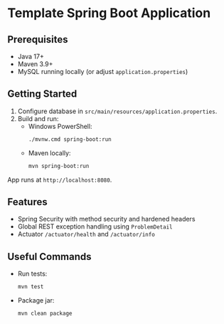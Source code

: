 # Template Spring Boot Application

## Prerequisites
- Java 17+
- Maven 3.9+
- MySQL running locally (or adjust `application.properties`)

## Getting Started
1. Configure database in `src/main/resources/application.properties`.
2. Build and run:
   - Windows PowerShell:
     ```bash
     ./mvnw.cmd spring-boot:run
     ```
   - Maven locally:
     ```bash
     mvn spring-boot:run
     ```

App runs at `http://localhost:8080`.

## Features
- Spring Security with method security and hardened headers
- Global REST exception handling using `ProblemDetail`
- Actuator `/actuator/health` and `/actuator/info`

## Useful Commands
- Run tests:
  ```bash
  mvn test
  ```
- Package jar:
  ```bash
  mvn clean package
  ```


